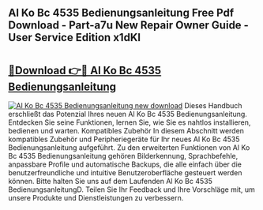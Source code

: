 ## Al Ko Bc 4535 Bedienungsanleitung Free Pdf Download - Part-a7u New Repair Owner Guide - User Service Edition x1dKI

# <h2><a href="http://df4pv2.blite.top/?on=Al+Ko+Bc+4535+Bedienungsanleitung">🔗Download 👉🔴 Al Ko Bc 4535 Bedienungsanleitung</a></h2>

[![Al Ko Bc 4535 Bedienungsanleitung new download](https://i.imgur.com/lujVjoI.png)](http://df4pv2.blite.top/?on=Al+Ko+Bc+4535+Bedienungsanleitung)
Dieses Handbuch erschließt das Potenzial Ihres neuen Al Ko Bc 4535 Bedienungsanleitung. Entdecken Sie seine Funktionen, lernen Sie, wie Sie es nahtlos installieren, bedienen und warten. Kompatibles Zubehör In diesem Abschnitt werden kompatibles Zubehör und Peripheriegeräte für Ihr neues Al Ko Bc 4535 Bedienungsanleitung aufgeführt. Zu den erweiterten Funktionen von Al Ko Bc 4535 Bedienungsanleitung gehören Bilderkennung, Sprachbefehle, anpassbare Profile und automatische Backups, die alle einfach über die benutzerfreundliche und intuitive Benutzeroberfläche gesteuert werden können. Bitte halten Sie uns auf dem Laufenden Al Ko Bc 4535 BedienungsanleitungD. Teilen Sie Ihr Feedback und Ihre Vorschläge mit, um unsere Produkte und Dienstleistungen zu verbessern.
